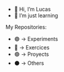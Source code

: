 - 👋 Hi, I’m Lucas
- 🌱 I’m just learning

My Repositories:
- 🟣 -> Experiments
- 🔵 -> Exercices
- 🟢 -> Proyects
- ⚫ -> Others


<!---
LCS32/LCS32 is a ✨ special ✨ repository because its `README.md` (this file) appears on your GitHub profile.
You can click the Preview link to take a look at your changes.
--->

